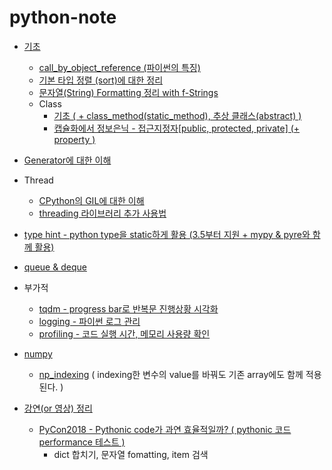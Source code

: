 # python-note

- [기초](https://github.com/yahwang/python-note/tree/master/basics)
  - [call_by_object_reference (파이썬의 특징)](https://github.com/yahwang/python-note/tree/master/basics/object_reference.ipynb)
  - [기본 타입 정렬 (sort)에 대한 정리](https://github.com/yahwang/python-note/tree/master/basics/summary_sort.ipynb)
  - [문자열(String) Formatting 정리 with f-Strings](https://github.com/yahwang/python-note/tree/master/basics/string_format.ipynb)
  - Class
     - [기초 ( + class_method(static_method), 추상 클래스(abstract) )](https://github.com/yahwang/python-note/tree/master/basics/class.ipynb)  
     - [캡슐화에서 정보은닉 - 접근지정자[public, protected, private] (+ property )](https://github.com/yahwang/python-note/tree/master/basics/class_private.ipynb)  

- [Generator에 대한 이해](https://github.com/yahwang/python-note/blob/master/generator_tutorial.ipynb)
- Thread
  - [CPython의 GIL에 대한 이해](https://yahwang.github.io/posts/70)
  - [threading 라이브러리 추가 사용법](https://github.com/yahwang/python-note/blob/master/threading_usage.ipynb)

- [type hint - python type을 static하게 활용 (3.5부터 지원 + mypy & pyre와 함께 활용)](https://github.com/yahwang/python-note/blob/master/typehint.ipynb) 
- [queue & deque](https://github.com/yahwang/python-note/blob/master/queue&deque.ipynb) 

- 부가적
  - [tqdm - progress bar로 반복문 진행상황 시각화](https://github.com/yahwang/python-note/tree/master/others/tqdm.ipynb)
  - [logging - 파이썬 로그 관리 ](https://github.com/yahwang/python-note/blob/master/logging_tutorial.ipynb)
  - [profiling - 코드 실행 시간, 메모리 사용량 확인](https://github.com/yahwang/python-note/tree/master/others/profiling.ipynb) 

- [numpy](https://github.com/yahwang/python-note/tree/master/numpy)
  - [np_indexing](https://github.com/yahwang/python-note/tree/master/numpy/np_indexing.ipynb) ( indexing한 변수의 value를 바꿔도 기존 array에도 함께 적용된다. )


- [강연(or 영상) 정리](https://github.com/yahwang/python-note/tree/master/lectures)
  - [PyCon2018 - Pythonic code가 과연 효율적일까? ( pythonic 코드 performance 테스트 )](https://github.com/yahwang/python-note/blob/master/lectures/pycon_code_performance.ipynb)
    - dict 합치기, 문자열 fomatting, item 검색
